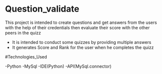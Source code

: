 # Question_validate
This project is intended to create questions and get answers from the users with the help of their credentials then evaluate their score with the other peers in the quizz
* It is intended to conduct some quizzes by providing multiple answers
* It generates Score and Rank for the user when he completes the quizz

#Technologies_Used

-Python
-MySql
-IDE(Python)
-API(MySql.connector)
